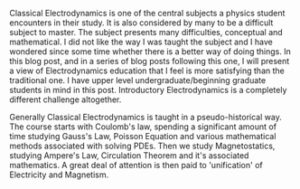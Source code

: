 Classical Electrodynamics is one of the central subjects a physics student encounters in their study. It is also considered by many to be a difficult subject to master. The subject presents many difficulties, conceptual and mathematical. I did not like the way I was taught the subject and I have wondered since some time whether there is a better way of doing things. In this blog post, and in a series of blog posts following this one, I will present a view of Electrodynamics education that I feel is more satisfying than the traditional one. I have upper level undergraduate/beginning graduate students in mind in this post. Introductory Electrodynamics is a completely different challenge altogether.

Generally Classical Electrodynamics is taught in a pseudo-historical way. The course starts with Coulomb's law, spending a significant amount of time studying Gauss's Law, Poisson Equation and various mathematical methods associated with solving PDEs. Then we study Magnetostatics, studying Ampere's Law, Circulation Theorem and it's associated mathematics. A great deal of attention is then paid to 'unification' of Electricity and Magnetism. 
